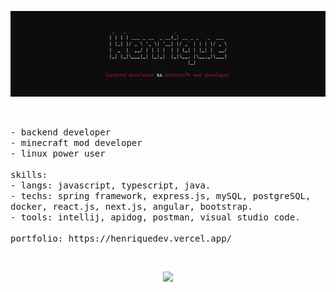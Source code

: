 <p align="center">
  <img src="banner7.png">
</p><br>
<p>
  <samp>
      - backend developer<br>
      - minecraft mod developer<br>
      - linux power user<br><br>
      skills:<br>
        - langs: javascript, typescript, java.<br>
        - techs: spring framework, express.js, mySQL, postgreSQL, docker, react.js, next.js, angular, bootstrap.<br>
        - tools: intellij, apidog, postman, visual studio code.<br><br>
      portfolio: https://henriquedev.vercel.app/
  </samp>
</p><br>

<p align="center">
  <img src="https://github-readme-stats.vercel.app/api/top-langs/?username=H3nriqueL1ma&layout=compact&show_icons=true&title_color=fff&icon_color=79ff97&text_color=fff&bg_color=000000" height=170/>
</p>
